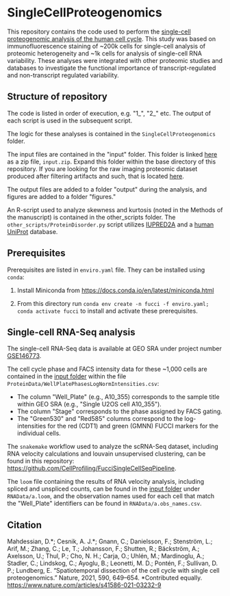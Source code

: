 # SingleCellProteogenomics

This repository contains the code used to perform the [single-cell proteogenomic analysis of the human cell cycle](https://www.nature.com/articles/s41586-021-03232-9). This study was based on immunofluorescence staining of ~200k cells for single-cell analysis of proteomic heterogeneity and ~1k cells for analysis of single-cell RNA variability. These analyses were integrated with other proteomic studies and databases to investigate the functional importance of transcript-regulated and non-transcript regulated variability.

## Structure of repository
The code is listed in order of execution, e.g. "1_", "2_" etc. The output of each script is used in the subsequent script.

The logic for these analyses is contained in the `SingleCellProteogenomics` folder.

The input files are contained in the "input" folder. This folder is linked [here](https://drive.google.com/file/d/1mdQbYcDPqiTOHeiYbv_4RtrxrmlhYMNl/view?usp=sharing) as a zip file, `input.zip`. Expand this folder within the base directory of this repository. If you are looking for the raw imaging proteomic dataset produced after filtering artifacts and such, that is located [here](https://drive.google.com/file/d/11vjsZV-nmzPpFmA7ShbfHzmbrk057b1V/view?usp=sharing).

The output files are added to a folder "output" during the analysis, and figures are added to a folder "figures."

An R-script used to analyze skewness and kurtosis (noted in the Methods of the manuscript) is contained in the other_scripts folder. The `other_scripts/ProteinDisorder.py` script utilizes [IUPRED2A](https://iupred2a.elte.hu/) and a [human UniProt](https://www.uniprot.org/proteomes/UP000005640) database.

## Prerequisites

Prerequisites are listed in `enviro.yaml` file. They can be installed using `conda`:

1. Install Miniconda from https://docs.conda.io/en/latest/miniconda.html

2. From this directory run `conda env create -n fucci -f enviro.yaml; conda activate fucci` to install and activate these prerequisites.

## Single-cell RNA-Seq analysis

The single-cell RNA-Seq data is available at GEO SRA under project number [GSE146773](https://www.ncbi.nlm.nih.gov/geo/query/acc.cgi?acc=GSE146773). 

The cell cycle phase and FACS intensity data for these ~1,000 cells are contained in the [input folder](https://drive.google.com/file/d/1mdQbYcDPqiTOHeiYbv_4RtrxrmlhYMNl/view?usp=sharing) within the file `ProteinData/WellPlatePhasesLogNormIntensities.csv`:
* The column "Well_Plate" (e.g., A10_355) corresponds to the sample title within GEO SRA (e.g., "Single U2OS cell A10_355"). 
* The column "Stage" corresponds to the phase assigned by FACS gating.
* The "Green530" and "Red585" columns correspond to the log-intensities for the red (CDT1) and green (GMNN) FUCCI markers for the individual cells.

The `snakemake` workflow used to analyze the scRNA-Seq dataset, including RNA velocity calculations and louvain unsupervised clustering, can be found in this repository: https://github.com/CellProfiling/FucciSingleCellSeqPipeline.

The `loom` file containing the results of RNA velocity analysis, including spliced and unspliced counts, can be found in the [input folder](https://drive.google.com/file/d/1mdQbYcDPqiTOHeiYbv_4RtrxrmlhYMNl/view?usp=sharing) under `RNAData/a.loom`, and the observation names used for each cell that match the "Well_Plate" identifiers can be found in `RNAData/a.obs_names.csv`.

## Citation

Mahdessian, D.\*; Cesnik, A. J.\*; Gnann, C.; Danielsson, F.; Stenström, L.; Arif, M.; Zhang, C.; Le, T.; Johansson, F.; Shutten, R.; Bäckström, A.; Axelsson, U.; Thul, P.; Cho, N. H.; Carja, O.; Uhlén, M.; Mardinoglu, A.; Stadler, C.; Lindskog, C.; Ayoglu, B.; Leonetti, M. D.; Pontén, F.; Sullivan, D. P.; Lundberg, E. “Spatiotemporal dissection of the cell cycle with single cell proteogenomics.” Nature, 2021, 590, 649–654. \*Contributed equally. https://www.nature.com/articles/s41586-021-03232-9
